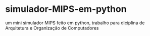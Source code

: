 # simulador-MIPS-em-python
um mini simulador MIPS feito em python, trabalho para diciplina de Arquitetura e Organização de Computadores
